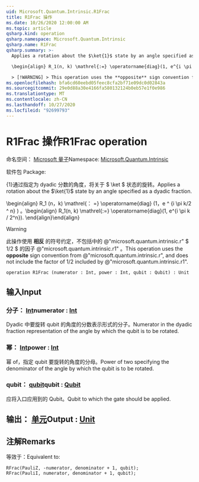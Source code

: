 ```yaml
---
uid: Microsoft.Quantum.Intrinsic.R1Frac
title: R1Frac 操作
ms.date: 10/26/2020 12:00:00 AM
ms.topic: article
qsharp.kind: operation
qsharp.namespace: Microsoft.Quantum.Intrinsic
qsharp.name: R1Frac
qsharp.summary: >-
  Applies a rotation about the $\ket{1}$ state by an angle specified as a dyadic fraction.

  \begin{align} R_1(n, k) \mathrel{:=} \operatorname{diag}(1, e^{i \pi k / 2^n}). \end{align}

  > [!WARNING] > This operation uses the **opposite** sign convention from > @"microsoft.quantum.intrinsic.r", and does not include the > factor of $1/ 2$ included by @"microsoft.quantum.intrinsic.r1".
ms.openlocfilehash: bfa6cd60eebd05feec8cfa2bf71e09dc0d02843a
ms.sourcegitcommit: 29e0d88a30e4166fa580132124b0eb57e1f0e986
ms.translationtype: MT
ms.contentlocale: zh-CN
ms.lasthandoff: 10/27/2020
ms.locfileid: "92699793"
---
```

# <a name="r1frac-operation"></a><span data-ttu-id="ddf42-102">R1Frac 操作</span><span class="sxs-lookup"><span data-stu-id="ddf42-102">R1Frac operation</span></span>

<span data-ttu-id="ddf42-103">命名空间： [Microsoft 量子](xref:Microsoft.Quantum.Intrinsic)</span><span class="sxs-lookup"><span data-stu-id="ddf42-103">Namespace: [Microsoft.Quantum.Intrinsic](xref:Microsoft.Quantum.Intrinsic)</span></span>

<span data-ttu-id="ddf42-104">软件包 [](https://nuget.org/packages/)</span><span class="sxs-lookup"><span data-stu-id="ddf42-104">Package: [](https://nuget.org/packages/)</span></span>


<span data-ttu-id="ddf42-105">{1}通过指定为 dyadic 分数的角度，将关于 $ \ket $ 状态的旋转。</span><span class="sxs-lookup"><span data-stu-id="ddf42-105">Applies a rotation about the $\ket{1}$ state by an angle specified as a dyadic fraction.</span></span>

<span data-ttu-id="ddf42-106">\begin{align} R_1 (n，k) \mathrel{： =} \operatorname{diag} (1，e ^ {i \pi k/2 ^ n} ) 。</span><span class="sxs-lookup"><span data-stu-id="ddf42-106">\begin{align} R_1(n, k) \mathrel{:=} \operatorname{diag}(1, e^{i \pi k / 2^n}).</span></span>
<span data-ttu-id="ddf42-107">\end{align}</span><span class="sxs-lookup"><span data-stu-id="ddf42-107">\end{align}</span></span>

> [!WARNING]
> <span data-ttu-id="ddf42-108">此操作使用 **相反** 的符号约定，不包括中的 @"microsoft.quantum.intrinsic.r" $ 1/2 $ 的因子 @"microsoft.quantum.intrinsic.r1" 。</span><span class="sxs-lookup"><span data-stu-id="ddf42-108">This operation uses the **opposite** sign convention from @"microsoft.quantum.intrinsic.r", and does not include the factor of $1/ 2$ included by @"microsoft.quantum.intrinsic.r1".</span></span>

```qsharp
operation R1Frac (numerator : Int, power : Int, qubit : Qubit) : Unit
```


## <a name="input"></a><span data-ttu-id="ddf42-109">输入</span><span class="sxs-lookup"><span data-stu-id="ddf42-109">Input</span></span>

### <a name="numerator--int"></a><span data-ttu-id="ddf42-110">分子： [Int](xref:microsoft.quantum.lang-ref.int)</span><span class="sxs-lookup"><span data-stu-id="ddf42-110">numerator : [Int](xref:microsoft.quantum.lang-ref.int)</span></span>

<span data-ttu-id="ddf42-111">Dyadic 中要旋转 qubit 的角度的分数表示形式的分子。</span><span class="sxs-lookup"><span data-stu-id="ddf42-111">Numerator in the dyadic fraction representation of the angle by which the qubit is to be rotated.</span></span>


### <a name="power--int"></a><span data-ttu-id="ddf42-112">幂： [Int](xref:microsoft.quantum.lang-ref.int)</span><span class="sxs-lookup"><span data-stu-id="ddf42-112">power : [Int](xref:microsoft.quantum.lang-ref.int)</span></span>

<span data-ttu-id="ddf42-113">幂 of，指定 qubit 要旋转的角度的分母。</span><span class="sxs-lookup"><span data-stu-id="ddf42-113">Power of two specifying the denominator of the angle by which the qubit is to be rotated.</span></span>


### <a name="qubit--qubit"></a><span data-ttu-id="ddf42-114">qubit： [qubit](xref:microsoft.quantum.lang-ref.qubit)</span><span class="sxs-lookup"><span data-stu-id="ddf42-114">qubit : [Qubit](xref:microsoft.quantum.lang-ref.qubit)</span></span>

<span data-ttu-id="ddf42-115">应将入口应用到的 Qubit。</span><span class="sxs-lookup"><span data-stu-id="ddf42-115">Qubit to which the gate should be applied.</span></span>



## <a name="output--unit"></a><span data-ttu-id="ddf42-116">输出： [单元](xref:microsoft.quantum.lang-ref.unit)</span><span class="sxs-lookup"><span data-stu-id="ddf42-116">Output : [Unit](xref:microsoft.quantum.lang-ref.unit)</span></span>



## <a name="remarks"></a><span data-ttu-id="ddf42-117">注解</span><span class="sxs-lookup"><span data-stu-id="ddf42-117">Remarks</span></span>

<span data-ttu-id="ddf42-118">等效于：</span><span class="sxs-lookup"><span data-stu-id="ddf42-118">Equivalent to:</span></span>

```qsharp
RFrac(PauliZ, -numerator, denominator + 1, qubit);
RFrac(PauliI, numerator, denominator + 1, qubit);
```
